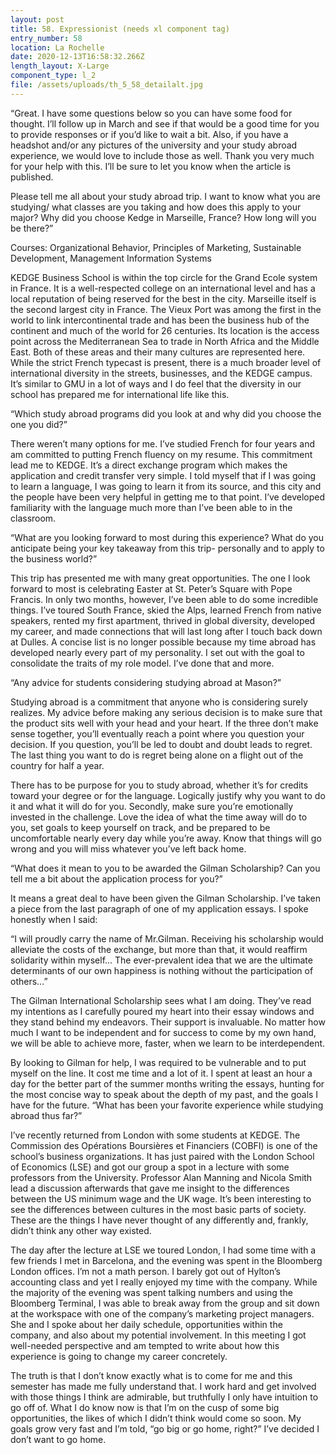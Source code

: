 ```yaml
---
layout: post
title: 58. Expressionist (needs xl component tag)
entry_number: 58
location: La Rochelle
date: 2020-12-13T16:58:32.266Z
length_layout: X-Large
component_type: l_2
file: /assets/uploads/th_5_58_detailalt.jpg
---
```

“Great. I have some questions below so you can have some food for thought. I’ll follow up in March and see if that would be a good time for you to provide responses or if you’d like to wait a bit. Also, if you have a headshot and/or any pictures of the university and your study abroad experience, we would love to include those as well. Thank you very much for your help with this. I’ll be sure to let you know when the article is published.

Please tell me all about your study abroad trip. I want to know what you are studying/ what classes are you taking and how does this apply to your major? Why did you choose Kedge in Marseille, France? How long will you be there?”

Courses: Organizational Behavior, Principles of Marketing, Sustainable Development, Management Information Systems

KEDGE Business School is within the top circle for the Grand Ecole system in France. It is a well-respected college on an international level and has a local reputation of being reserved for the best in the city. Marseille itself is the second largest city in France. The Vieux Port was among the first in the world to link intercontinental trade and has been the business hub of the continent and much of the world for 26 centuries. Its location is the access point across the Mediterranean Sea to trade in North Africa and the Middle East. Both of these areas and their many cultures are represented here. While the strict French typecast is present, there is a much broader level of international diversity in the streets, businesses, and the KEDGE campus. It’s similar to GMU in a lot of ways and I do feel that the diversity in our school has prepared me for international life like this.

“Which study abroad programs did you look at and why did you choose the one you did?” 

There weren’t many options for me. I’ve studied French for four years and am committed to putting French fluency on my resume. This commitment lead me to KEDGE. It’s a direct exchange program which makes the application and credit transfer very simple. I told myself that if I was going to learn a language, I was going to learn it from its source, and this city and the people have been very helpful in getting me to that point. I’ve developed familiarity with the language much more than I’ve been able to in the classroom.

“What are you looking forward to most during this experience? What do you anticipate being your key takeaway from this trip- personally and to apply to the business world?”

This trip has presented me with many great opportunities. The one I look forward to most is celebrating Easter at St. Peter’s Square with Pope Francis. In only two months, however, I’ve been able to do some incredible things. I’ve toured South France, skied the Alps, learned French from native speakers, rented my first apartment, thrived in global diversity, developed my career, and made connections that will last long after I touch back down at Dulles. A concise list is no longer possible because my time abroad has developed nearly every part of my personality. I set out with the goal to consolidate the traits of my role model. I’ve done that and more.

“Any advice for students considering studying abroad at Mason?”

Studying abroad is a commitment that anyone who is considering surely realizes. My advice before making any serious decision is to make sure that the product sits well with your head and your heart. If the three don’t make sense together, you’ll eventually reach a point where you question your decision. If you question, you’ll be led to doubt and doubt leads to regret. The last thing you want to do is regret being alone on a flight out of the country for half a year.

There has to be purpose for you to study abroad, whether it’s for credits toward your degree or for the language. Logically justify why you want to do it and what it will do for you. Secondly, make sure you’re emotionally invested in the challenge. Love the idea of what the time away will do to you, set goals to keep yourself on track, and be prepared to be uncomfortable nearly every day while you’re away. Know that things will go wrong and you will miss whatever you’ve left back home.

“What does it mean to you to be awarded the Gilman Scholarship? Can you tell me a bit about the application process for you?”

It means a great deal to have been given the Gilman Scholarship. I’ve taken a piece from the last paragraph of one of my application essays. I spoke honestly when I said: 

“I will proudly carry the name of Mr.Gilman. Receiving his scholarship would alleviate the costs of the exchange, but more than that, it would reaffirm solidarity within myself... The ever-prevalent idea that we are the ultimate determinants of our own happiness is nothing without the participation of others...” 

The Gilman International Scholarship sees what I am doing. They’ve read my intentions as I carefully poured my heart into their essay windows and they stand behind my endeavors. Their support is invaluable. No matter how much I want to be independent and for success to come by my own hand, we will be able to achieve more, faster, when we learn to be interdependent.

By looking to Gilman for help, I was required to be vulnerable and to put myself on the line. It cost me time and a lot of it. I spent at least an hour a day for the better part of the summer months writing the essays, hunting for the most concise way to speak about the depth of my past, and the goals I have for the future. 
“What has been your favorite experience while studying abroad thus far?”

I’ve recently returned from London with some students at KEDGE. The Commission des Opérations Boursières et Financiers (COBFI) is one of the school’s business organizations. It has just paired with the London School of Economics (LSE) and got our group a spot in a lecture with some professors from the University. Professor Alan Manning and Nicola Smith lead a discussion afterwards that gave me insight to the differences between the US minimum wage and the UK wage. It’s been interesting to see the differences between cultures in the most basic parts of society. These are the things I have never thought of any differently and, frankly, didn’t think any other way existed.

The day after the lecture at LSE we toured London, I had some time with a few friends I met in Barcelona, and the evening was spent in the Bloomberg London offices. I’m not a math person. I barely got out of Hylton’s accounting class and yet I really enjoyed my time with the company. While the majority of the evening was spent talking numbers and using the Bloomberg Terminal, I was able to break away from the group and sit down at the workspace with one of the company’s marketing project managers. She and I spoke about her daily schedule, opportunities within the company, and also about my potential involvement. In this meeting I got well-needed perspective and am tempted to write about how this experience is going to change my career concretely.

The truth is that I don’t know exactly what is to come for me and this semester has made me fully understand that. I work hard and get involved with those things I think are admirable, but truthfully I only have intuition to go off of. What I do know now is that I’m on the cusp of some big opportunities, the likes of which I didn’t think would come so soon. My goals grow very fast and I’m told, “go big or go home, right?” I’ve decided I don’t want to go home.